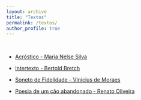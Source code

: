 ```yaml
---
layout: archive
title: "Textos"
permalink: /textos/
author_profile: true
---
```


<br />

* [Acróstico - Maria Nelse Silva](/textos/acrostico)

* [Intertexto - Bertold Bretch](/textos/intertexto)

* [Soneto de Fidelidade - Vinicius de Moraes](/textos/soneto_de_fidelidade)

* [Poesia de um cão abandonado - Renato Oliveira](/textos/poesia_de_um_cao_abandonado)